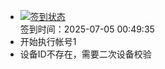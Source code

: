 - [![签到状态](https://github.com/womade/Cloud189-Actions/actions/workflows/main.yml/badge.svg?branch=main)](https://github.com/womade/Cloud189-Actions/actions/workflows/main.yml) <br> 签到时间：2025-07-05 00:49:35
- 开始执行帐号1
- 设备ID不存在，需要二次设备校验
